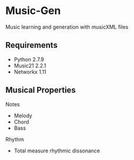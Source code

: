 # Music-Gen
Music learning and generation with musicXML files

## Requirements
* Python 2.7.9
* Music21 2.2.1
* Networkx 1.11

## Musical Properties

Notes

* Melody
* Chord
* Bass

Rhythm

* Total measure rhythmic dissonance
